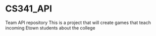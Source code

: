 # CS341_API
Team API repository
This is a project that will create games that teach incoming Etown students about the college